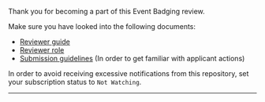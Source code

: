 Thank you for becoming a part of this Event Badging review.

Make sure you have looked into the following documents:
  - [Reviewer guide](https://github.com/badging/diversity-and-inclusion/blob/master/reviewer-guide.md)
  - [Reviewer role](https://github.com/badging/diversity-and-inclusion/blob/master/roles/reviewer.md)
  - [Submission guidelines](https://github.com/badging/event-diversity-and-inclusion/blob/master/submission/guidelines.md) (In order to get familiar with applicant actions)

In order to avoid receiving excessive notifications from this repository, set your subscription status to `Not Watching`.

---
